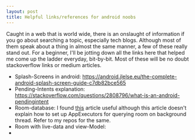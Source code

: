```yaml
---
layout: post
title: Helpful links/references for android noobs
---
```

Caught in a web that is world wide, there is an onslaught of information if you go about searching a topic, especially 
tech blogs. Although most of them speak about a thing in almost the same manner, a few of these really stand out. For a 
beginner, I'll be jotting down all the links here that helped me come up the ladder everyday, bit-by-bit. Most of these 
will be no doubt stackoverflow links or medium articles. <br/>
* Splash-Screens in android: <https://android.jlelse.eu/the-complete-android-splash-screen-guide-c7db82bce565>
* Pending-Intents explanation: <https://stackoverflow.com/questions/2808796/what-is-an-android-pendingintent>
* Room-database: I found [this]("https://medium.com/mindorks/using-room-database-android-jetpack-675a89a0e942") article     useful although this article doesn't explain how to set up AppExecutors for querying room on background thread. Refer to   my repos for the same.
* Room with live-data and view-Model: 
* 
